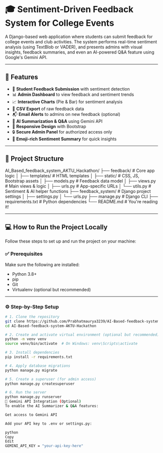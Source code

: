# 🎓 Sentiment-Driven Feedback System for College Events

A Django-based web application where students can submit feedback for college events and club activities. The system performs real-time sentiment analysis (using TextBlob or VADER), and presents admins with visual insights, feedback summaries, and even an AI-powered Q&A feature using Google's Gemini API.

---

## 🚀 Features

- 📝 **Student Feedback Submission** with sentiment detection  
- 📊 **Admin Dashboard** to view feedback and sentiment trends  
- 📈 **Interactive Charts** (Pie & Bar) for sentiment analysis  
- 📄 **CSV Export** of raw feedback data  
- 📬 **Email Alerts** to admins on new feedback (optional)  
- 🤖 **AI Summarization & Q&A** using Gemini API  
- 🎨 **Responsive Design** with Bootstrap  
- 🔒 **Secure Admin Panel** for authorized access only  
- 🧠 **Emoji-rich Sentiment Summary** for quick insights  

---

## 🧱 Project Structure

AI_Based_feedback_system_AKTU_Hackathon/
├── feedback/ # Core app logic
│ ├── templates/ # HTML templates
│ ├── static/ # CSS, JS, Bootstrap assets
│ ├── models.py # Feedback data model
│ ├── views.py # Main views & logic
│ ├── urls.py # App-specific URLs
│ └── utils.py # Sentiment & AI helper functions
├── feedback_system/ # Django project settings
│ ├── settings.py
│ └── urls.py
├── manage.py # Django CLI
├── requirements.txt # Python dependencies
└── README.md # You're reading it!

---

## 💻 How to Run the Project Locally

Follow these steps to set up and run the project on your machine:

### ✅ Prerequisites

Make sure the following are installed:

- Python 3.8+
- pip
- Git
- Virtualenv (optional but recommended)

---

### ⚙️ Step-by-Step Setup

```bash
# 1. Clone the repository
git clone https://github.com/Prabhatmaurya3239/AI-Based-feedback-system-AKTU-Hackathon
cd AI-Based-feedback-system-AKTU-Hackathon

# 2. Create and activate virtual environment (optional but recommended)
python -m venv venv
source venv/bin/activate  # On Windows: venv\Scripts\activate

# 3. Install dependencies
pip install -r requirements.txt

# 4. Apply database migrations
python manage.py migrate

# 5. Create a superuser (for admin access)
python manage.py createsuperuser

# 6. Run the server
python manage.py runserver
🧠 Gemini API Integration (Optional)
To enable the AI Summarizer & Q&A features:

Get access to Gemini API

Add your API key to .env or settings.py:

python
Copy
Edit
GEMINI_API_KEY = "your-api-key-here"
